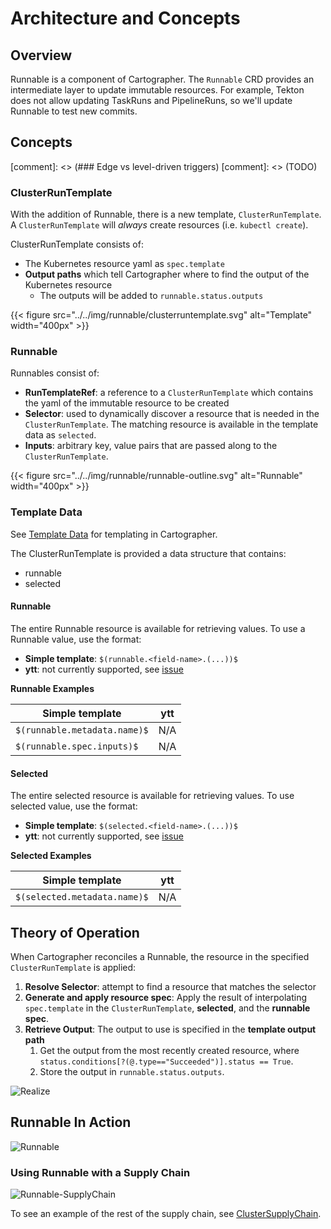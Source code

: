 # Architecture and Concepts

## Overview

Runnable is a component of Cartographer. The `Runnable` CRD provides an intermediate layer to update immutable
resources. For example, Tekton does not allow updating TaskRuns and PipelineRuns, so we'll update Runnable to test new
commits.

## Concepts

[comment]: <> (### Edge vs level-driven triggers) [comment]: <> (TODO)

### ClusterRunTemplate

With the addition of Runnable, there is a new template, `ClusterRunTemplate`. A `ClusterRunTemplate` will _always_
create resources (i.e. `kubectl create`).

ClusterRunTemplate consists of:

- The Kubernetes resource yaml as `spec.template`
- **Output paths** which tell Cartographer where to find the output of the Kubernetes resource
  - The outputs will be added to `runnable.status.outputs`

{{< figure src="../../img/runnable/clusterruntemplate.svg" alt="Template" width="400px" >}}

### Runnable

Runnables consist of:

- **RunTemplateRef**: a reference to a `ClusterRunTemplate` which contains the yaml of the immutable resource to be
  created
- **Selector**: used to dynamically discover a resource that is needed in the `ClusterRunTemplate`. The matching
  resource is available in the template data as `selected`.
- **Inputs**: arbitrary key, value pairs that are passed along to the `ClusterRunTemplate`.

{{< figure src="../../img/runnable/runnable-outline.svg" alt="Runnable" width="400px" >}}

### Template Data

See [Template Data](../../templating#template-data) for templating in Cartographer.

The ClusterRunTemplate is provided a data structure that contains:

- runnable
- selected

#### Runnable

The entire Runnable resource is available for retrieving values. To use a Runnable value, use the format:

- **Simple template**: `$(runnable.<field-name>.(...))$`
- **ytt**: not currently supported, see [issue](https://github.com/vmware-tanzu/cartographer/issues/214)

**Runnable Examples**

| Simple template              | ytt |
| ---------------------------- | --- |
| `$(runnable.metadata.name)$` | N/A |
| `$(runnable.spec.inputs)$`   | N/A |

#### Selected

The entire selected resource is available for retrieving values. To use selected value, use the format:

- **Simple template**: `$(selected.<field-name>.(...))$`
- **ytt**: not currently supported, see [issue](https://github.com/vmware-tanzu/cartographer/issues/214)

**Selected Examples**

| Simple template              | ytt |
| ---------------------------- | --- |
| `$(selected.metadata.name)$` | N/A |

## Theory of Operation

When Cartographer reconciles a Runnable, the resource in the specified `ClusterRunTemplate` is applied:

1. **Resolve Selector**: attempt to find a resource that matches the selector
2. **Generate and apply resource spec**: Apply the result of interpolating `spec.template` in the `ClusterRunTemplate`,
   **selected**, and the **runnable spec**.
3. **Retrieve Output**: The output to use is specified in the **template output path**
   1. Get the output from the most recently created resource, where
      `status.conditions[?(@.type=="Succeeded")].status == True`.
   2. Store the output in `runnable.status.outputs`.

![Realize](../../img/runnable/runnable-realize-new.jpg)

<!-- https://miro.com/app/board/uXjVOeb8u5o=/ -->

## Runnable In Action

![Runnable](../../img/runnable/runnable-new.jpg)

### Using Runnable with a Supply Chain

![Runnable-SupplyChain](../../img/runnable/runnable-supplychain-new.jpg)

To see an example of the rest of the supply chain, see [ClusterSupplyChain](../architecture#clustersupplychain).
